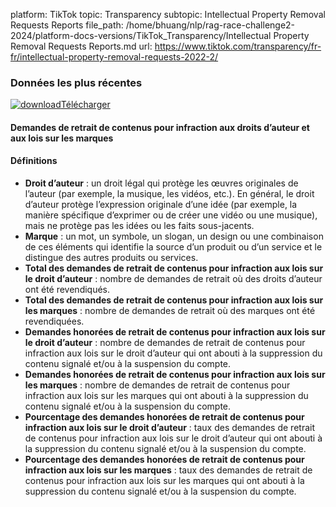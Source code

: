 platform: TikTok
topic: Transparency
subtopic: Intellectual Property Removal Requests Reports
file_path: /home/bhuang/nlp/rag-race-challenge2-2024/platform-docs-versions/TikTok_Transparency/Intellectual Property Removal Requests Reports.md
url: https://www.tiktok.com/transparency/fr-fr/intellectual-property-removal-requests-2022-2/


### **Données les plus récentes**

[![download](https://sf16-website-login.neutral.ttwstatic.com/obj/tiktok_web_login_static/websites/static/images/icon-download-c0614844c2e22b8aede8367a66bcdae1.svg)Télécharger](https://sf16-va.tiktokcdn.com/obj/eden-va2/nuvlojeh7ryht/Transparency_LIPGR_2022H2-2-IP/2022H2_raw_data_ip_French.csv)

#### **Demandes de retrait de contenus pour infraction aux droits d’auteur et aux lois sur les marques**

#### **Définitions**

* **Droit d’auteur** : un droit légal qui protège les œuvres originales de l’auteur (par exemple, la musique, les vidéos, etc.). En général, le droit d’auteur protège l’expression originale d’une idée (par exemple, la manière spécifique d’exprimer ou de créer une vidéo ou une musique), mais ne protège pas les idées ou les faits sous-jacents.
* **Marque** : un mot, un symbole, un slogan, un design ou une combinaison de ces éléments qui identifie la source d’un produit ou d’un service et le distingue des autres produits ou services.
* **Total des demandes de retrait de contenus pour infraction aux lois sur le droit d’auteur** : nombre de demandes de retrait où des droits d’auteur ont été revendiqués.
* **Total des demandes de retrait de contenus pour infraction aux lois sur les marques** : nombre de demandes de retrait où des marques ont été revendiquées.
* **Demandes honorées de retrait de contenus pour infraction aux lois sur le droit d’auteur** : nombre de demandes de retrait de contenus pour infraction aux lois sur le droit d’auteur qui ont abouti à la suppression du contenu signalé et/ou à la suspension du compte.
* **Demandes honorées de retrait de contenus pour infraction aux lois sur les marques** : nombre de demandes de retrait de contenus pour infraction aux lois sur les marques qui ont abouti à la suppression du contenu signalé et/ou à la suspension du compte.
* **Pourcentage des demandes honorées de retrait de contenus pour infraction aux lois sur le droit d’auteur** : taux des demandes de retrait de contenus pour infraction aux lois sur le droit d’auteur qui ont abouti à la suppression du contenu signalé et/ou à la suspension du compte.
* **Pourcentage des demandes honorées de retrait de contenus pour infraction aux lois sur les marques** : taux des demandes de retrait de contenus pour infraction aux lois sur les marques qui ont abouti à la suppression du contenu signalé et/ou à la suspension du compte.